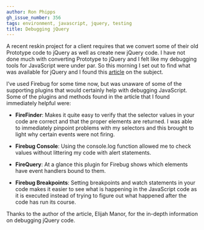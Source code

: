 ```yaml
---
author: Ron Phipps
gh_issue_number: 356
tags: environment, javascript, jquery, testing
title: Debugging jQuery
---
```




A recent reskin project for a client requires that we convert some of their old Prototype code to jQuery as well as create new jQuery code. I have not done much with converting Prototype to jQuery and I felt like my debugging tools for JavaScript were under par. So this morning I set out to find what was available for jQuery and I found this [article](https://msdn.microsoft.com/en-us/magazine/ee819093.aspx) on the subject.

I’ve used Firebug for some time now, but was unaware of some of the supporting plugins that would certainly help with debugging JavaScript. Some of the plugins and methods found in the article that I found immediately helpful were:

- **FireFinder**: Makes it quite easy to verify that the selector values in your code are correct and that the proper elements are returned. I was able to immediately pinpoint problems with my selectors and this brought to light why certain events were not firing.

- **Firebug Console**: Using the console.log function allowed me to check values without littering my code with alert statements.

- **FireQuery**: At a glance this plugin for Firebug shows which elements have event handlers bound to them.

- **Firebug Breakpoints**: Setting breakpoints and watch statements in your code makes it easier to see what is happening in the JavaScript code as it is executed instead of trying to figure out what happened after the code has run its course.

Thanks to the author of the article, Elijah Manor, for the in-depth information on debugging jQuery code.


